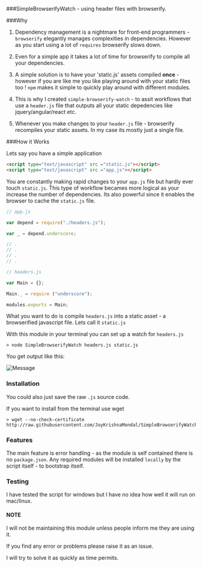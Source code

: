 ###SimpleBrowserifyWatch - using header files with browserify.


###Why

1. Dependency management is a nightmare for front-end programmers - `browserify` elegantly manages complexities in dependencies. However as you start using a lot of `requires` browserify slows down. 

2. Even for a simple app it takes a lot of time for browserify to compile all your dependencies. 

3. A simple solution is to have your 'static.js' assets compiled **once** - however if you are like me you like playing around with your static files too ! `npm` makes it simple to quickly play around with different modules.

4. This is why I created `simple-browserify-watch` - to assit workflows that use a `header.js` file that outputs all your static depedencies like jquery/angular/react etc. 

5. Whenever you make changes to your `header.js` file - browserify recompiles your static assets. In my case its mostly just a single file.




###How it Works


Lets say you have a simple application

```HTML
<script type="text/javascript" src ="static.js"></script>
<script type="text/javascript" src ="app.js"></script>
```

You are constantly making rapid changes to your `app.js` file but hardly ever touch `static.js`. This type of workflow becames more logical as your increase the number of dependencies. Its also powerful since it enables the browser to cache the `static.js` file.


```javascript
// app.js

var depend = require("./headers.js");

var _ = depend.underscore;

// .
// .
// .
// .

```

```javascript
// headers.js

var Main = {};

Main._ = require ("underscore");

modules.exports = Main;

```


What you want to do is compile `headers.js` into a static asset - a browserified javascript file. Lets call it `static.js`

With this module in your terminal you can set up a watch for `headers.js`

```
> node SimpleBrowserifyWatch headers.js static.js
```

You get output like this:

![Message](http://i.imgur.com/leEJo6s.png)

### Installation

You could also just save the raw `.js` source code.

If you want to install from the terminal use wget

```
> wget --no-check-certificate http://raw.githubusercontent.com/JoyKrishnaMondal/SimpleBrowserifyWatch/master/SimpleBrowserifyWatch.js
```


### Features

The main feature is error handling - as the module is self contained there is no `package.json`. Any required modules will be installed `locally` by the script itself - to bootstrap itself.


### Testing

I have tested the script for windows but I have no idea how well it will run on mac/linux.

#### NOTE

I will not be maintaining this module unless people inform me they are using it. 

If you find any error or problems please raise it as an issue. 

I will try to solve it as quickly as time permits.